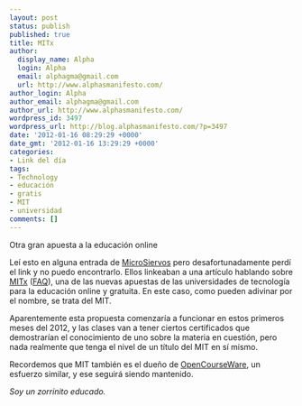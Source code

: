 ```yaml
---
layout: post
status: publish
published: true
title: MITx
author:
  display_name: Alpha
  login: Alpha
  email: alphagma@gmail.com
  url: http://www.alphasmanifesto.com/
author_login: Alpha
author_email: alphagma@gmail.com
author_url: http://www.alphasmanifesto.com/
wordpress_id: 3497
wordpress_url: http://blog.alphasmanifesto.com/?p=3497
date: '2012-01-16 08:29:29 +0000'
date_gmt: '2012-01-16 13:29:29 +0000'
categories:
- Link del día
tags:
- Technology
- educación
- gratis
- MIT
- universidad
comments: []
---
```


Otra gran apuesta a la educación online

Leí esto en alguna entrada de <a href="http://www.microsiervos.com/">MicroSiervos</a> pero desafortunadamente perdí el link y no puedo encontrarlo. Ellos linkeaban a una artículo hablando sobre <a href="http://web.mit.edu/newsoffice/2011/mitx-education-initiative-1219.html">MITx</a> (<a href="http://web.mit.edu/newsoffice/2011/mitx-faq-1219.html">FAQ</a>), una de las nuevas apuestas de las universidades de tecnología para la educación online y gratuita. En este caso, como pueden adivinar por el nombre, se trata del MIT.

Aparentemente esta propuesta comenzaría a funcionar en estos primeros meses del 2012, y las clases van a tener ciertos certificados que demostrarían el conocimiento de uno sobre la materia en cuestión, pero nada realmente que tenga el nivel de un título del MIT en sí mismo.

Recordemos que MIT también es el dueño de <a href="http://ocw.mit.edu">OpenCourseWare</a>, un esfuerzo similar, y ese seguirá siendo mantenido.

_Soy un zorrinito educado._
